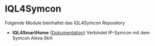 # IQL4Symcon

Folgende Module beinhaltet das IQL4Symcon Repository

- __IQL4SmartHome__ ([Dokumentation](IQL4SmartHome))
	Verbindet IP-Symcon mit dem Symcon Alexa Skill
